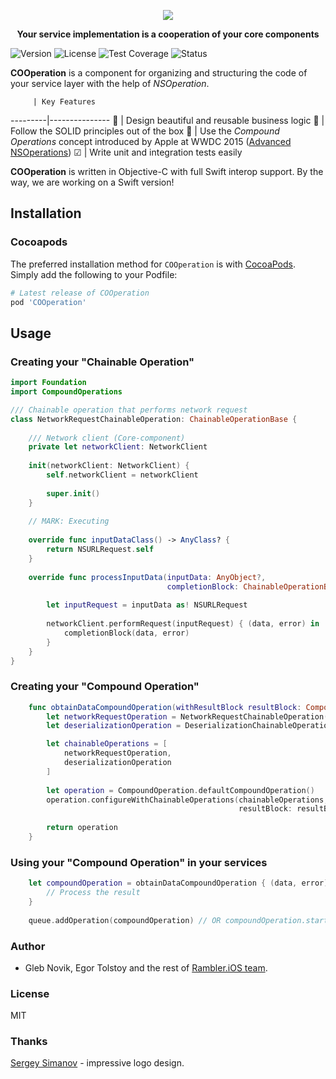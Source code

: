 <p align="center">
  <img src="https://habrastorage.org/files/3c5/4cd/4e1/3c54cd4e189e4c76b4cb2b39e7c126ec.gif"/>
</p>

<p align="center">
  <b>Your service implementation is a cooperation of your core components</b>
</p>

![Version](https://img.shields.io/badge/version-0.0.1-brightgreen.svg)
![License](https://img.shields.io/badge/license-MIT-blue.svg)
![Test Coverage](https://img.shields.io/badge/Test%20Coverage-55%25-orange.svg)
![Status](https://img.shields.io/badge/status-alpha-orange.svg)

**COOperation** is a component for organizing and structuring the code of your service layer with the help of *NSOperation*.

         | Key Features
---------|---------------
&#127984; | Design beautiful and reusable business logic
&#128591; | Follow the SOLID principles out of the box
&#127823; | Use the *Compound Operations* concept introduced by Apple at WWDC 2015 ([Advanced NSOperations](https://developer.apple.com/videos/play/wwdc2015/226/))
&#9745;   | Write unit and integration tests easily

**COOperation** is written in Objective-C with full Swift interop support. By the way, we are working on a Swift version!

## Installation

### Cocoapods

The preferred installation method for `COOperation` is with [CocoaPods](http://cocoapods.org). Simply add the following to your Podfile:

```ruby
# Latest release of COOperation
pod 'COOperation'
```

## Usage

### Creating your "Chainable Operation"

```swift
import Foundation
import CompoundOperations

/// Chainable operation that performs network request
class NetworkRequestChainableOperation: ChainableOperationBase {
    
    /// Network client (Core-component)
    private let networkClient: NetworkClient
    
    init(networkClient: NetworkClient) {
        self.networkClient = networkClient
        
        super.init()
    }
    
    // MARK: Executing
    
    override func inputDataClass() -> AnyClass? {
        return NSURLRequest.self
    }
    
    override func processInputData(inputData: AnyObject?,
                                   completionBlock: ChainableOperationBaseOutputDataBlock) {
        
        let inputRequest = inputData as! NSURLRequest
        
        networkClient.performRequest(inputRequest) { (data, error) in
            completionBlock(data, error)
        }
    }
}
```

### Creating your "Compound Operation"

```swift
    func obtainDataCompoundOperation(withResultBlock resultBlock: CompoundOperationResultBlock?) -> CompoundOperation {
        let networkRequestOperation = NetworkRequestChainableOperation(networkClient: NetworkClientImplementation())
        let deserializationOperation = DeserializationChainableOperation(deserializer: JSONDeserializer)

        let chainableOperations = [
            networkRequestOperation,
            deserializationOperation
        ]
        
        let operation = CompoundOperation.defaultCompoundOperation()
        operation.configureWithChainableOperations(chainableOperations,
                                                   resultBlock: resultBlock)
        
        return operation
    }
```

### Using your "Compound Operation" in your services

```swift
    let compoundOperation = obtainDataCompoundOperation { (data, error) in
        // Process the result
    }
    
    queue.addOperation(compoundOperation) // OR compoundOperation.start()
```

### Author

- Gleb Novik, Egor Tolstoy and the rest of [Rambler.iOS team](https://github.com/orgs/rambler-digital-solutions/teams/ios-team).

### License

MIT

### Thanks

[Sergey Simanov](https://dribbble.com/SlmacH) - impressive logo design.
